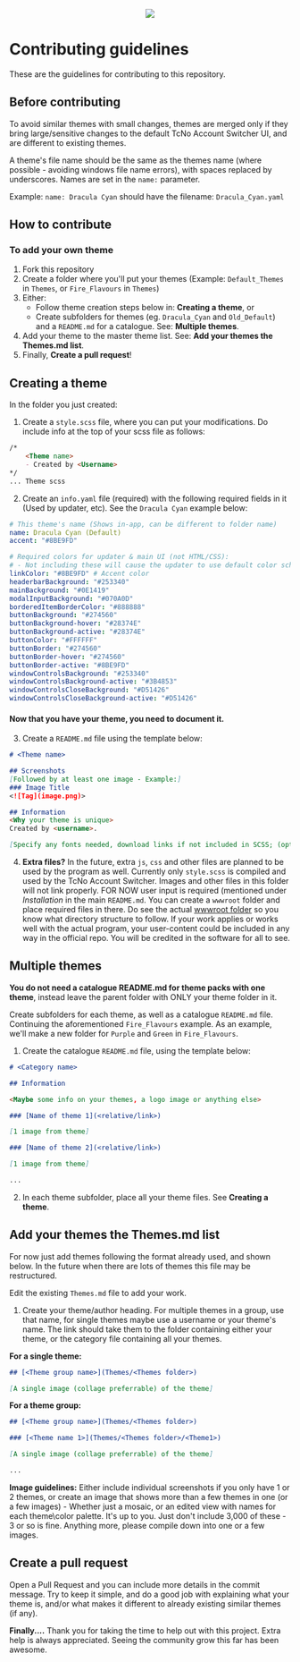 
<p align="center">
  <a href="https://tcno.co/">
    <img src="https://raw.githubusercontent.com/TcNobo/TcNo-Acc-Switcher-Themes/master/other/img/Themes_Banner.png"></a>
</p>

# Contributing guidelines

These are the guidelines for contributing to this repository.

## Before contributing

To avoid similar themes with small changes, themes are merged only if they bring large/sensitive changes to the default TcNo Account Switcher UI, and are different to existing themes.

A theme's file name should be the same as the themes name (where possible - avoiding windows file name errors), with spaces replaced by underscores. Names are set in the `name:` parameter.

Example: `name: Dracula Cyan` should have the filename: `Dracula_Cyan.yaml`


## How to contribute

### To add your own theme
1. Fork this repository
2. Create a folder where you'll put your themes (Example: `Default_Themes` in `Themes`, or `Fire_Flavours` in `Themes`)
3. Either:
	- Follow theme creation steps below in: **Creating a theme**, or
	- Create subfolders for themes (eg. `Dracula_Cyan` and `Old_Default`) and a `README.md` for a catalogue. See: **Multiple themes**.
4. Add your theme to the master theme list. See: **Add your themes the Themes.md list**.
5. Finally, **Create a pull request**!

## Creating a theme
In the folder you just created: 
1. Create a `style.scss` file, where you can put your modifications. 
	Do include info at the top of your scss file as follows:
```markdown
/*
	<Theme name>
	- Created by <Username>
*/
... Theme scss
```
2. Create an `info.yaml` file (required) with the following required fields in it (Used by updater, etc). See the `Dracula Cyan` example below:
```yaml
# This theme's name (Shows in-app, can be different to folder name)
name: Dracula Cyan (Default)
accent: "#8BE9FD"

# Required colors for updater & main UI (not HTML/CSS):
# - Not including these will cause the updater to use default color scheme (Dracula Cyan)
linkColor: "#8BE9FD" # Accent color
headerbarBackground: "#253340"
mainBackground: "#0E1419"
modalInputBackground: "#070A0D"
borderedItemBorderColor: "#888888"
buttonBackground: "#274560"
buttonBackground-hover: "#28374E"
buttonBackground-active: "#28374E"
buttonColor: "#FFFFFF"
buttonBorder: "#274560"
buttonBorder-hover: "#274560"
buttonBorder-active: "#8BE9FD"
windowControlsBackground: "#253340"
windowControlsBackground-active: "#3B4853"
windowControlsCloseBackground: "#D51426"
windowControlsCloseBackground-active: "#D51426"
```
#### Now that you have your theme, you need to document it.

3. Create a `README.md` file using the template below:
```markdown
# <Theme name>

## Screenshots
[Followed by at least one image - Example:]
### Image Title
<![Tag](image.png)>

## Information
<Why your theme is unique>
Created by <username>.

[Specify any fonts needed, download links if not included in SCSS; (optionally) author name and/or any other info about the theme]
```

4. **Extra files?** In the future, extra `js`, `css` and other files are planned to be used by the program as well. Currently only `style.scss` is compiled and used by the TcNo Account Switcher. Images and other files in this folder will not link properly. FOR NOW user input is required (mentioned under *Installation* in the main `README.md`. You can create a `wwwroot` folder and place required files in there. Do see the actual [wwwroot folder](https://github.com/TcNobo/TcNo-Acc-Switcher/tree/master/TcNo-Acc-Switcher-Server/wwwroot) so you know what directory structure to follow. 
If your work applies or works well with the actual program, your user-content could be included in any way in the official repo. You will be credited in the software for all to see.

## Multiple themes

**You do not need a catalogue README.md for theme packs with one theme**, instead leave the parent folder with ONLY your theme folder in it.

Create subfolders for each theme, as well as a catalogue `README.md` file. Continuing the aforementioned `Fire_Flavours` example. As an example, we'll make a new folder for `Purple` and `Green` in `Fire_Flavours`.

1. Create the catalogue `README.md` file, using the template below:
```markdown
# <Category name>

## Information

<Maybe some info on your themes, a logo image or anything else>

### [Name of theme 1](<relative/link>)

[1 image from theme]

### [Name of theme 2](<relative/link>)

[1 image from theme]

...
```

2. In each theme subfolder, place all your theme files. See **Creating a theme**.

## Add your themes the Themes.md list
For now just add themes following the format already used, and shown below. In the future when there are lots of themes this file may be restructured.

Edit the existing `Themes.md` file to add your work.

1. Create your theme/author heading. For multiple themes in a group, use that name, for single themes maybe use a username or your theme's name. The link should take them to the folder containing either your theme, or the category file containing all your themes.

**For a single theme:**
```markdown
## [<Theme group name>](Themes/<Themes folder>)

[A single image (collage preferrable) of the theme]
```

**For a theme group:**

```markdown
## [<Theme group name>](Themes/<Themes folder>)

### [<Theme name 1>](Themes/<Themes folder>/<Theme1>)

[A single image (collage preferrable) of the theme]

...
```

**Image guidelines:** 
Either include individual screenshots if you only have 1 or 2 themes, or create an image that shows more than a few themes in one (or a few images) - Whether just a mosaic, or an edited view with names for each theme\color palette. It's up to you. Just don't include 3,000 of these - 3 or so is fine. Anything more, please compile down into one or a few images.
 
 ## Create a pull request
 Open a Pull Request and you can include more details in the commit message.
 Try to keep it simple, and do a good job with explaining what your theme is, and/or what makes it different to already existing similar themes (if any).

**Finally....**
Thank you for taking the time to help out with this project. Extra help is always appreciated. Seeing the community grow this far has been awesome.
